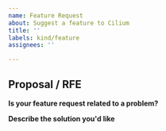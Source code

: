 ```yaml
---
name: Feature Request
about: Suggest a feature to Cilium
title: ''
labels: kind/feature
assignees: ''

---
```


<!--

If you have usage questions, please try the [slack
channel](http://cilium.io/slack) and see the [FAQ](https://goo.gl/qG2YmU)
first.

Choose either "Proposal" or "Bug report"

-->

## Proposal / RFE

**Is your feature request related to a problem?**

**Describe the solution you'd like**
